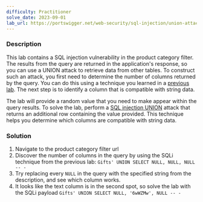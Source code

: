 ```yaml
---
difficulty: Practitioner
solve_date: 2023-09-01
lab_url: https://portswigger.net/web-security/sql-injection/union-attacks/lab-find-column-containing-text
---
```

### Description

This lab contains a SQL injection vulnerability in the product category filter. The results from the query are returned in the application's response, so you can use a UNION attack to retrieve data from other tables. To construct such an attack, you first need to determine the number of columns returned by the query. You can do this using a technique you learned in a [previous lab](https://portswigger.net/web-security/sql-injection/union-attacks/lab-determine-number-of-columns). The next step is to identify a column that is compatible with string data.

The lab will provide a random value that you need to make appear within the query results. To solve the lab, perform a [SQL injection UNION](https://portswigger.net/web-security/sql-injection/union-attacks) attack that returns an additional row containing the value provided. This technique helps you determine which columns are compatible with string data.

### Solution

1. Navigate to the product category filter url
2. Discover the number of columns in the query by using the SQLi technique from the previous lab: `Gifts' UNION SELECT NULL, NULL, NULL -- -`
3. Try replacing every `NULL` in the query with the specified string from the description, and see which column works.
4. It looks like the text column is in the second spot, so solve the lab with the SQLi payload `Gifts' UNION SELECT NULL, '6wWZMw', NULL -- -`


